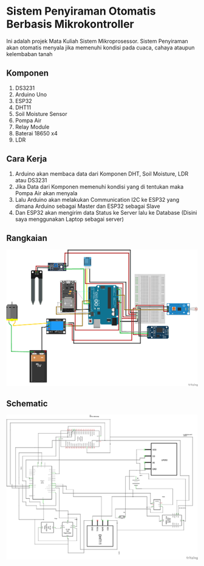 # Sistem Penyiraman Otomatis Berbasis Mikrokontroller
Ini adalah projek Mata Kuliah Sistem Mikroprosessor.
Sistem Penyiraman akan otomatis menyala jika memenuhi kondisi pada cuaca, cahaya ataupun kelembaban tanah

## Komponen
<ol type="1">
  <li>DS3231</li>
  <li>Arduino Uno</li>
  <li>ESP32</li>
  <li>DHT11</li>
  <li>Soil Moisture Sensor</li>
  <li>Pompa Air</li>
  <li>Relay Module</li>
  <li>Baterai 18650 x4</li>
  <li>LDR</li>
</ol>

## Cara Kerja
<ol type="1">
  <li>Arduino akan membaca data dari Komponen DHT, Soil Moisture, LDR atau DS3231</li>
  <li>Jika Data dari Komponen memenuhi kondisi yang di tentukan maka Pompa Air akan menyala</li>
  <li>Lalu Arduino akan melakukan Communication I2C ke ESP32 yang dimana Arduino sebagai Master dan ESP32 sebagai Slave</li>
  <li>Dan ESP32 akan mengirim data Status ke Server lalu ke Database (Disini saya menggunakan Laptop sebagai server)</li>
</ol>

## Rangkaian
<img src="Untitled Sketch_bb.png">

## Schematic
<img src="Untitled Sketch_schem.png">
